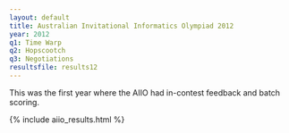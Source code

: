 ```yaml
---
layout: default
title: Australian Invitational Informatics Olympiad 2012
year: 2012
q1: Time Warp
q2: Hopscootch
q3: Negotiations
resultsfile: results12
---
```


This was the first year where the AIIO had in-contest feedback and batch scoring.

{% include aiio_results.html %}
